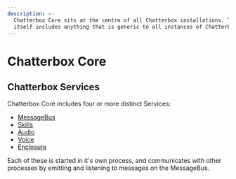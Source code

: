 ```yaml
---
description: >-
  Chatterbox Core sits at the centre of all Chatterbox installations. The code
  itself includes anything that is generic to all instances of Chatterbox.
---
```


# Chatterbox Core

## Chatterbox Services

Chatterbox Core includes four or more distinct Services:

* [MessageBus](services/message-bus.md)
* [Skills](https://github.com/ChatterboxAI/documentation/tree/4a8ffa3702e64c9411fb0ba4239a61d1cca506ab/docs/chatterbox-technologies/chatterbox-core/skills-service.md)
* [Audio](services/audio-service.md)
* [Voice](https://github.com/ChatterboxAI/documentation/tree/4a8ffa3702e64c9411fb0ba4239a61d1cca506ab/docs/chatterbox-technologies/chatterbox-core/voice-service.md)
* [Enclosure](https://github.com/ChatterboxAI/documentation/tree/4a8ffa3702e64c9411fb0ba4239a61d1cca506ab/docs/chatterbox-technologies/chatterbox-core/enclosures.md)

Each of these is started in it's own process, and communicates with other processes by emitting and listening to messages on the MessageBus.

